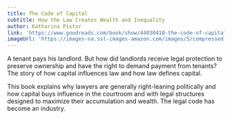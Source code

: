 ```yaml
---
title: The Code of Capital
subtitle: How the Law Creates Wealth and Inequality
author: Katharina Pistor
link: 'https://www.goodreads.com/book/show/44030410-the-code-of-capital'
imageUrl: 'https://images-na.ssl-images-amazon.com/images/S/compressed.photo.goodreads.com/books/1550381662i/44030410.jpg'
---
```


A tenant pays his landlord. But how did landlords receive legal protection to preserve ownership and
have the right to demand payment from tenants? The story of how capital influences law and how law
defines capital.

This book explains why lawyers are generally right-leaning politically and how capital buys
influence in the courtroom and with legal structures designed to maximize their accumulation and
wealth. The legal code has become an industry.
